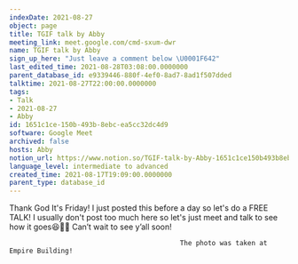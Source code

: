 ```yaml
---
indexDate: 2021-08-27
object: page
title: TGIF talk by Abby
meeting_link: meet.google.com/cmd-sxum-dwr
name: TGIF talk by Abby
sign_up_here: "Just leave a comment below \U0001F642"
last_edited_time: 2021-08-28T03:08:00.0000000
parent_database_id: e9339446-880f-4ef0-8ad7-8ad1f507dded
talktime: 2021-08-27T22:00:00.0000000
tags:
- Talk
- 2021-08-27
- Abby
id: 1651c1ce-150b-493b-8ebc-ea5cc32dc4d9
software: Google Meet
archived: false
hosts: Abby
notion_url: https://www.notion.so/TGIF-talk-by-Abby-1651c1ce150b493b8ebcea5cc32dc4d9
language_level: intermediate to advanced
created_time: 2021-08-17T19:09:00.0000000
parent_type: database_id
---
```




Thank God It's Friday! I just posted this before a day so let's do a FREE TALK!
I usually don't post too much here so let's just meet and talk to see how it goes😆👍🏻
Can’t wait to see y’all soon!



                                               The photo was taken at Empire Building!











